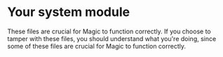 
# Your system module

These files are crucial for Magic to function correctly. If you choose to tamper with these files, you should
understand what you're doing, since some of these files are crucial for Magic to function correctly. 
